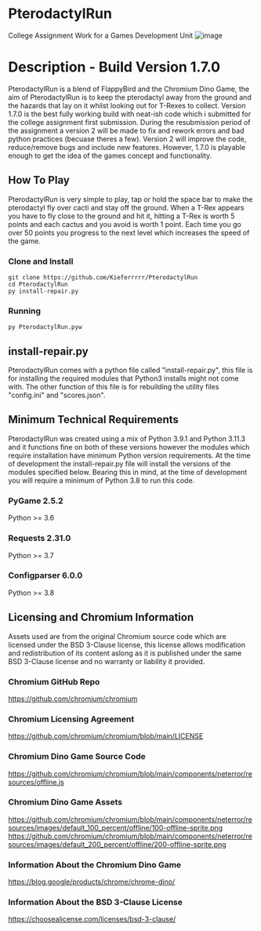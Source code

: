 # PterodactylRun
College Assignment Work for a Games Development Unit
![image](https://github.com/Kieferrrrr/PterodactylRun/assets/157843487/6071f503-1fb0-47d9-8b9b-3987ddb0ef93)

# Description - Build Version 1.7.0
PterodactylRun is a blend of FlappyBird and the Chromium Dino Game, the aim of PterodactylRun is to keep the pterodactyl away from the
ground and the hazards that lay on it whilst looking out for T-Rexes to collect. Version 1.7.0 is the best fully working build with 
neat-ish code which i submitted for the college assignment first submission. During the resubmission period of the assignment a 
version 2 will be made to fix and rework errors and bad python practices (becuase theres a few). Version 2 will improve the code,
reduce/remove bugs and include new features. However, 1.7.0 is playable enough to get the idea of the games concept and functionality.

## How To Play
PterodactylRun is very simple to play, tap or hold the space bar to make the pterodactyl fly over cacti and stay off the ground.
When a T-Rex appears you have to fly close to the ground and hit it, hitting a T-Rex is worth 5 points and each cactus and you 
avoid is worth 1 point. Each time you go over 50 points you progress to the next level which increases the speed of the game.

### Clone and Install
```shell
git clone https://github.com/Kieferrrrr/PterodactylRun
cd PterodactylRun
py install-repair.py
```

### Running
```shell
py PterodactylRun.pyw
```

## install-repair.py
PterodactylRun comes with a python file called "install-repair.py", this file is for installing the required modules that Python3 installs
might not come with. The other function of this file is for rebuilding the utility files "config.ini" and "scores.json".


## Minimum Technical Requirements
PterodactylRun was created using a mix of Python 3.9.1 and Python 3.11.3 and it functions fine on both of these versions however the modules
which require installation have minimum Python version requirements. At the time of development the install-repair.py file will install the
versions of the modules specified below. Bearing this in mind, at the time of development you will require a minimum of Python 3.8 to run this
code.

### PyGame 2.5.2
Python >= 3.6

### Requests 2.31.0
Python >= 3.7

### Configparser 6.0.0
Python >= 3.8


## Licensing and Chromium Information
Assets used are from the original Chromium source code which are licensed under the BSD 3-Clause license, this license allows modification
and redistribution of its content aslong as it is published under the same BSD 3-Clause license and no warranty or liability it provided.

### Chromium GitHub Repo
https://github.com/chromium/chromium

### Chromium Licensing Agreement
https://github.com/chromium/chromium/blob/main/LICENSE

### Chromium Dino Game Source Code
https://github.com/chromium/chromium/blob/main/components/neterror/resources/offline.js

### Chromium Dino Game Assets
https://github.com/chromium/chromium/blob/main/components/neterror/resources/images/default_100_percent/offline/100-offline-sprite.png
https://github.com/chromium/chromium/blob/main/components/neterror/resources/images/default_200_percent/offline/200-offline-sprite.png

### Information About the Chromium Dino Game
https://blog.google/products/chrome/chrome-dino/

### Information About the BSD 3-Clause License
https://choosealicense.com/licenses/bsd-3-clause/
